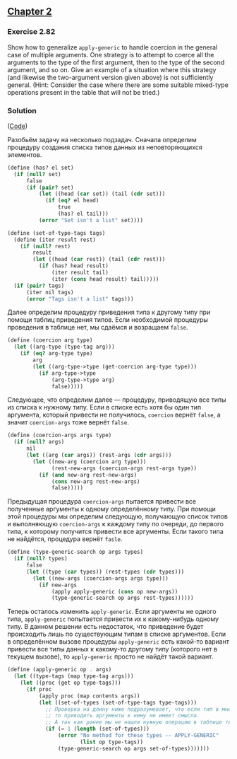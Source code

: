 ## [Chapter 2](../index.md#2-Building-Abstractions-with-Data)

### Exercise 2.82

Show how to generalize `apply-generic` to handle coercion in the general case of multiple arguments. One strategy is to attempt to coerce all the arguments to the type of the first argument, then to the type of the second argument, and so on. Give an example of a situation where this strategy (and likewise the two-argument version given above) is not sufficiently general. (Hint: Consider the case where there are some suitable mixed-type operations present in the table that will not be tried.)

### Solution

([Code](../../src/Chapter%202/Exercise%202.82.scm))

Разобьём задачу на несколько подзадач. Сначала определим процедуру создания списка типов данных из неповторяющихся элементов.

```scheme
(define (has? el set)
  (if (null? set)
      false
      (if (pair? set)
          (let ((head (car set)) (tail (cdr set)))
            (if (eq? el head)
                true
                (has? el tail)))
          (error "Set isn't a list" set))))

(define (set-of-type-tags tags)
  (define (iter result rest)
    (if (null? rest)
        result
        (let ((head (car rest)) (tail (cdr rest)))
          (if (has? head result)
              (iter result tail)
              (iter (cons head result) tail)))))
  (if (pair? tags)
      (iter nil tags)
      (error "Tags isn't a list" tags)))
```

Далее определим процедуру приведения типа к другому типу при помощи таблиц приведения типов. Если необходимой процедуры проведения в таблице нет, мы сдаёмся и возращаем `false`.

```scheme
(define (coercion arg type)
  (let ((arg-type (type-tag arg)))
    (if (eq? arg-type type)
        arg
        (let ((arg-type->type (get-coercion arg-type type)))
          (if arg-type->type
              (arg-type->type arg)
              false)))))
```

Следующее, что определим далее — процедуру, приводящую все типы из списка к нужному типу. Если в списке есть хотя бы один тип аргумента, который привести не получилось, `coercion` вернёт `false`, а значит `coercion-args` тоже вернёт `false`.

```scheme
(define (coercion-args args type)
  (if (null? args)
      nil
      (let ((arg (car args)) (rest-args (cdr args)))
        (let ((new-arg (coercion arg type)))
              (rest-new-args (coercion-args rest-args type))
          (if (and new-arg rest-new-args)
              (cons new-arg rest-new-args)
              false)))))
```

Предыдущая процедура `coercion-args` пытается привести все полученные аргументы к одному определённому типу. При помощи этой процедуры мы определим следующую, получающую список типов и выполняющую `coercion-args` к каждому типу по очереди, до первого типа, к которому получится привести все аргументы. Если такого типа не найдётся, процедура вернёт `fasle`.

```scheme
(define (type-generic-search op args types)
  (if (null? types)
      false
      (let ((type (car types)) (rest-types (cdr types)))
        (let ((new-args (coercion-args args type)))
          (if new-args
              (apply apply-generic (cons op new-args))
              (type-generic-search op args rest-types))))))
```

Теперь осталось изменить `apply-generic`. Если аргументы не одного типа, `apply-generic` попытается привести их к какому-нибудь одному типу. В данном решении есть недостаток, что приведение будет происходить лишь по существующим типам в списке аргументов. Если в определённом вызове процедуры `apply-generic` есть какой-то вариант привести все типы данных к какому-то другому типу (которого нет в текущем вызове), то `apply-generic` просто не найдёт такой вариант.

```scheme
(define (apply-generic op . args)
  (let ((type-tags (map type-tag args)))
    (let ((proc (get op type-tags)))
      (if proc
          (apply proc (map contents args))
          (let ((set-of-types (set-of-type-tags type-tags)))
            ;; Проверка на длину ниже подразумевает, что если тип в множестве `set-of-types` один,
            ;; то приводить аргументы к нему не имеет смысла.
            ;; А так как ранее мы не нашли нужную операцию в таблице типов, мы сдаёмся и возвращаем ошибку.
            (if (= 1 (length (set-of-types)))
                (error "No method for these types -- APPLY-GENERIC"
                       (list op type-tags))
                (type-generic-search op args set-of-types)))))))
```

